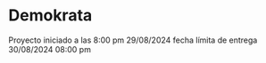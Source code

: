 # Demokrata

Proyecto iniciado a las 8:00 pm 29/08/2024 fecha límita de entrega 30/08/2024 08:00 pm

